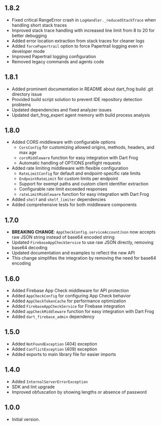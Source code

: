 ## 1.8.2

- Fixed critical RangeError crash in `LogHandler._reducedStackTrace` when handling short stack traces
- Improved stack trace handling with increased line limit from 8 to 20 for better debugging
- Added error location extraction from stack traces for cleaner logs
- Added `forcePapertrail` option to force Papertrail logging even in developer mode
- Improved Papertrail logging configuration
- Removed legacy commands and agents code

## 1.8.1

- Added prominent documentation in README about dart_frog build .git directory issue
- Provided build script solution to prevent IDE repository detection problems
- Updated dependencies and fixed analyzer issues
- Updated dart_frog_expert agent memory with build process analysis

## 1.8.0

- Added CORS middleware with configurable options
  - `CorsConfig` for customizing allowed origins, methods, headers, and max age
  - `corsMiddleware` function for easy integration with Dart Frog
  - Automatic handling of OPTIONS preflight requests
- Added rate limiting middleware with flexible configuration
  - `RateLimitConfig` for default and endpoint-specific rate limits
  - `EndpointRateLimit` for custom limits per endpoint
  - Support for exempt paths and custom client identifier extraction
  - Configurable rate limit exceeded responses
  - `rateLimitMiddleware` function for easy integration with Dart Frog
- Added `shelf` and `shelf_limiter` dependencies
- Added comprehensive tests for both middleware components

## 1.7.0

- **BREAKING CHANGE**: `AppCheckConfig.serviceAccountJson` now accepts raw JSON string instead of base64 encoded string
- Updated `FirebaseAppCheckService` to use raw JSON directly, removing base64 decoding
- Updated documentation and examples to reflect the new API
- This change simplifies the integration by removing the need for base64 encoding

## 1.6.0

- Added Firebase App Check middleware for API protection
- Added `AppCheckConfig` for configuring App Check behavior
- Added `AppCheckTokenCache` for performance optimization
- Added `FirebaseAppCheckService` for Firebase integration
- Added `appCheckMiddleware` function for easy integration with Dart Frog
- Added `dart_firebase_admin` dependency

## 1.5.0

- Added `NotFoundException` (404) exception
- Added `ConflictException` (409) exception
- Added exports to main library file for easier imports

## 1.4.0

- Added `InternalServerErrorException`
- SDK and lint upgrade
- Improved obfuscation by showing lengths or absence of password

## 1.0.0

- Initial version.
